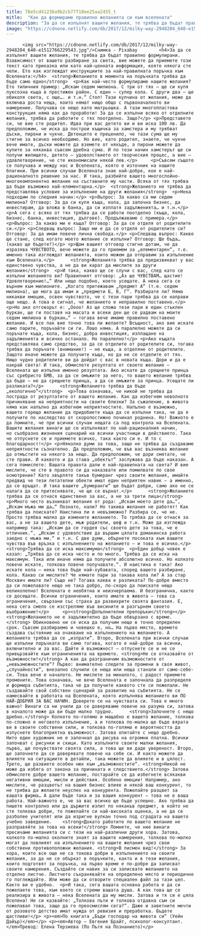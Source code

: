 ```yaml
---
title: 78e5cd41236a9b2cb77f18ee25aa2455_t
mitle:  "Как да формираме правилно желанията си към вселената"
description: "За да се изпълнят вашите желания, те трябва да бъдат правилно формулирани. Взависимост от вашето разбиране за света, вие можете да приемете този текст като приказка или като най-ценната информация, която някога сте чели. Ето как изглеждат инструкциите за най-правилната поръчка към Вселената: Желанието в момента на поръчката трябва да бъде само едно Как най-често …"
image: "https://cdnone.netlify.com/db/2017/12/milky-way-2948284_640-e1512766229543.jpg"
---
```


          <img src="https://cdnone.netlify.com/db/2017/12/milky-way-2948284_640-e1512766229543.jpg"/>Снимка - Pixabay        <h4>За да се изпълнят вашите желания, те трябва да бъдат правилно формулирани. Взависимост от вашето разбиране за света, вие можете да приемете този текст като приказка или като най-ценната информация, която някога сте чели. Ето как изглеждат инструкциите за най-правилната поръчка към Вселената:</h4>  <strong>Желанието в момента на поръчката трябва да бъде само едно</strong>  <p>Как най-често формулираме нашите желания? Ето типичния пример: „Искам седем милиона. С три от тях — ще си купя луксозна къща в престижен район. С един — супер кола. С други два — ще обиколя света, с още…. и т.н.“ Стоп! Тази купчина от желания, може да включва доста неща, които нямат нищо общо с първоначалното ви намерение. Получава се нещо като матрьошка. А тази многопластова конструкция няма как да проработи! За да се изпълни всяко от отделните желания, трябва да работите с тях поотделно. Защо?</p> <p>Представете си, че вие сте родител. Идва при вас детето ви и ви иска 100 лв. Да предположим, че иска да построи къщичка за хамстера и му трябват дъски, пирони и чукче. Детенцето е преценило, че тази сума ще му стигне за всичко необходимо. Но вие, като родител, знаете, че чукче вече имате, дъски можете да вземете от някъде, а пирони можете да купите за някаква съвсем дребна сума. И по този начин хамстерът ще си получи жилището, детето – удоволствието от творческия процес, а вие — удовлетворение, че сте икономисали някой лев.</p>     <p>Съвсем същото се получава и между нас и Вселената, която е източник на нашите благини. При всички случаи Вселената знае най-добре, кое е най-рационалното решение за нас. И така, разбийте вашето многослойно-многокомпонентно желание на съставните му части. Всяка от тях трябва да бъде възможно най-елементарна.</p>  <strong>Желанието не трябва да представлява условие за изпълнение на други желания</strong>  <p>Нека подходим по следния начин:</p> <p>Въпрос: За какво са ми седем милиона? Отговор: За да си купя къща, кола, да започна бизнес, да инвестирам, да вложа в банка, да си изплатя задълженията… и т.н.</p> <p>А сега с всяко от тях трябва да се работи поотделно (къща, кола, бизнес, банка, инвестиция, дългове). Продължаваме с примера.</p> <p>Въпрос: За какво ми е къща? Отговор: За да се отделя от родителите си.</p> <p>Следващ въпрос: Защо ми е да се отделя от родителите си? Отговор: За да имам повече лична свобода.</p> <p>Следващ въпрос: Какво ще стане, след когато моето желание се изпълни? Отговор: Ще бъда… (какво ще бъдете?)</p> <p>Щом вашият отговор стигне дотам, че да изразява ЧУВСТВОТО, вече можете да го приемем за „елементарен“, т.е. именно така изглеждат желанията, които можем да отправим за изпълнение към Вселената.</p>      <strong>Желанията трябва да предизвикват у вас единствено чувства, а не да ви карат да мислите за други желания</strong>  <p>И така, какво ще се случи с вас, след като се изпълни желанието ви? Правилният отговор: „Аз ще ЧУВСТВАМ… щастие! Удовлетворение!…“ Или нещо подобно, което усещате. А нека сега се върнем към милионите. „Когато притежавам „предмет А“ (т.е. седем милиона), ще мога да имам и „предмети Б, В, Г“. Разбирате ли? Няма никакви емоции, освен чувството, че с тези пари трябва да се направи още нещо. А това е сигнал, че желанието е неправилно поставено.</p> <p>Но ако отговорът е: „Оооо! Аз ще сложа тези пари в един стъклен буркан, ще ги поставя на масата и всеки ден ще се радвам на моите седем милиона в буркан…“ — тогава вече имаме правилно поставено желание. И все пак вие точно това ли желаете? Всъщност, ако вие искате само парите, поръчайте си ги. Лошо няма. А паралелно можете да си поръчате къща, кола, бизнес, добра инвестиция, изплащане на задълженията и всичко останало. Но паралелно!</p> <p>Ако къщата представлява само средство, за да се отделите от родителите си, тогава трябва да поръчате (внимание!) — не къща, а отделяне от родителите. Защото иначе можете да получите къща, но да не се отделите от тях. Нищо чудно родителите ви да дойдат с вас в новата къща. Дори и да е накрай света! И така, обмислете резултата от своето желание — Вселената ще изпълни именно резултата. Ако искате да срещнете принца със сребристо БМВ, за да се омъжите за него, то вашето желание трябва да бъде — не да срещнете принца, а да се омъжите за принца. Усещате ли разликата?</p>      <strong>Желанието трябва да бъде „екологично“</strong>  <p>Това означава, че никой не трябва да пострада от резултатите от вашето желание. Как да избегнем неволното причиняване на неприятности на своите близки? За съжаление, в живота няма как напълно да избегнем неприятностите. Напълно е възможно, вашето горещо желание да придобиете къща да се изпълни така, че да я получите по наследство от скоропостижно починал роднина. Но! Важното е да помните, че при всички случаи нещата са под контрола на Вселената. Вашите желания винаги ще се изпълняват по най-рационалния начин, но съобразно жизнения сценарий на всички участници в действието. Така че отпуснете се и приемете всичко, така както си е. И то с благодарност!</p> <p>Няколко думи за това, защо не трябва да създаваме неприятности съзнателно. Да предположим, че във вас възниква желание да отмъстите на някого за нещо. Да предположим, че дори смятате, че сте прави. И каквото и да става „обектът“ заслужава да бъде наказан. А сега помислете: Вашата правота дали е най-правилната на света? И вие мислите, че сте в правото си да наказвате или помилвате по свое осмотрение? Като хвърляте такъв бумеранг чрез своите желания, имайте предвид че тези летателни обекти имат един неприятен навик – а именно, да се връщат. И така вашите „бумеранги“ ще бъдат добри, само ако не се налага да се притеснявате, че ще се върнат.</p>      <strong>Желанието трябва да се отнася единствено за вас, а не за трети лица</strong>  <p>Много често възникват желания от рода: „Искам моето дете да…“, „Искам мъжа ми да…“ Познато, нали? Но такива желания не работят! Как трябва да поискате? Наистина ли е невъзможно? Разбира се, че не. Просто трябва малко да измените желанието. То трябва да се отнася за вас, а не за вашето дете, мъж родители, шеф и т.н. Може да изглежда например така: „Искам да се гордея със своето дете за това, че е отличник.“, „Искам с удоволствие да вършим цялата домакинска работа заедно с мъжа ми.“ и т.н. С две думи, обърнете посоката към вашите чувства във връзка с изпълнението на желанието — и това е всичко.</p>  <strong>Трябва да се иска максимума</strong>  <p>Един добър човек е казал: „Трябва да се иска често и по много. Трябва да се иска на максимум. Така или иначе няма да получите абсолютно всичко. Но колкото повече искате, толкова повече получавате.“. И наистина е така! Ако искате кола — нека това бъде най-хубавата, според вашето разбиране, кола. Какво си мислите? Че нямате пари за такава кола ли? А за стар Москвич имате ли? Също не? Тогава каква е разликата? По-добре вместо да си пожелавате нещо не така добро, по-скоро да поискате нещо великолепно! Вселената е необятна и неизчерпаема. И безгранична, както се досещате. Всички ограничения, които имате в живота — това са ограничения, свързани със страха да развихрите своята фантазия. Е, нека сега смело се изстреляме във висините и разгърнем своето въображение!</p>     <p><strong>Допълнителни препоръки</strong></p>  <strong>Желанието не е задължително да бъде обвързано с време.</strong> Обикновено ни се иска да получим нещо в точно определен срок. Съвсем разбираемо и човешко е, но… На първо място, времето създава състояние на очакване на изпълнението на желанието. А желанието трябва да се „изпрати“. Второ, Вселената при всички случаи ще изпълни поръчката ви само тогава, когато е най-добре за всички, включително и за вас. Дайте ѝ възможност — отпуснете се и не се привързвайте към ограниченията на времето. <strong>Не се отказвайте от възможности!</strong> А как да разграничим възможностите от „невъзможностите“? Първо: внимателно следете за промени в своя живот, „случайности“, внезапно случили се неща или неща станали от само-себе-си. Това вече е началото. Не мислете за миналото, с радост приемете промените. Това означава, че вече Вселената е започнала да разпределя и формира събитията, така че да получите каквото сте си пожелали. Не създавайте свой собствен сценарий за развитие на събитията. Не се намесвайте в работата на Вселената, която изпълнява желанието ви ПО НАЙ-ДОБРИЯ ЗА ВАС НАЧИН. Доверете се на чувствата си. Това е много важно! Винаги са ни учили да се доверяваме повече на разума си, затова в началото може да ви бъде малко трудно.      <strong>Започнете с нещо дребно.</strong> Колкото по-голямо и мащабно е вашето желание, толкова по-сложно е неговото изпълнение, а и толкова по-малка ще бъде вярата ви в своите собствени сили, и толкова по-голяма е вероятността да изпуснете благоприятна възможност. Затова опитайте с нещо дребно. Нито един художник не е започнал да рисува на огромни платна. Всички започват с рисунки и скици. Като изпълните своите малки желания, първо, ще почувствате своята сила, а това ще ви даде увереност. Второ, ще започнете да се доверявате повече на себе си. И както можете да влияете на ситуациите в детайли, така можете да влияете и в цялост. Трето, ще развиете особен нюх към „възможностите“. <strong>Никой не може да избяга от закона за причината и следствието.</strong> Затова обмислете добре вашето желание, постарайте се да избегнете всякакви негативни емоции, мисли и действия. Особено емоции! Например, ако мислите, че разцветът на вашия бизнес влияе и някой ваш конкурент, то не трябва да желаете неуспех на конкурента. Пожелайте разцвет за вашата фирма… А дали бъде така и за вашия конкурент — това не е ваша работа. Най-важното е, че за вас всичко ще бъде успешно. Ако трябва да пишете контролно или да държите изпит по някакъв предмет, в който не сте толкова добри, то пожелайте си най-високата оценка, а не да се разболее учителят или да изригне вулкан точно под сградата на вашето учебно заведение.    <strong>Докато работите по вашето желание не разправяйте за това на всеки!</strong> Помнете, че ние винаги пресичаме желанията си с тези на най-различни други хора. Затова, колкото по-малко околните знаят за вашите намерения, толкова по-малко могат да повлияят на изпълнението на вашите желания чрез свои собствени противоположни желания. <strong>В писмен вид!</strong> За хора, които все още не са токова добри в изпълнението на своите желания, за да не се объркат в поръчките, както и в тези желания, които подготвят за поръчка, на първо време е по-добре да записват своите намерения. Създайте си навик за си записвате желанието на отделно листче. Листчето съхранявайте на определено място и периодично го поглеждайте. Или може да си отворите специален файл за тази цел. Както ви е удобно.  <p>И така, сега вашата основна работа е да си пожелаете това, към което се стреми вашата душа. А как това ще се реализира в живота – нека Вселената да му мисли. Затова и тя си е цяла Вселена! Не си казвайте: „Толкова пъти и толкова отдавна съм си пожелавал това, защо да го преосмислям сега?“. Даже и заветните мечти от розовото детство имат нужда от ревизия и преработка. Бъдете щастливи!</p> <p><em>По книгата „Бъди господар на живота си“ (Уейн Дайър)</em></p> <p><em>Автор — Евгения Брайт, психолог-консултант. </em>Превод: Елена Терзиева (По Пътя на Познанието)</p>        